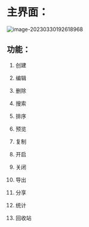 # 主界面：

![image-20230330192618968](C:\Users\xiebingshu\AppData\Roaming\Typora\typora-user-images\image-20230330192618968.png)

## 功能：

1. 创建
2. 编辑
3. 删除
4. 搜索
5. 排序
6. 预览
7. 复制
8. 开启
9. 关闭
10. 导出
11. 分享

12. 统计
13. 回收站